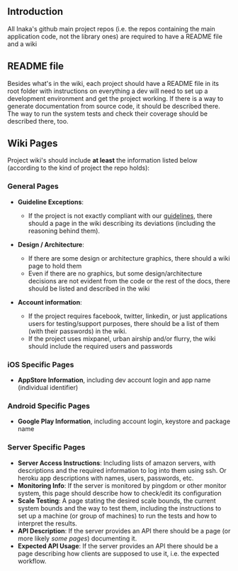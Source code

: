 ## Introduction
All Inaka's github main project repos (i.e. the repos containing the main
application code, not the library ones) are required to have a README file and a
wiki

## README file
Besides what's in the wiki, each project should have a README file in its root
folder with instructions on everything a dev will need to set up a development
environment and get the project working. If there is a way to generate
documentation from source code, it should be described there. The way to run the
system tests and check their coverage should be described there, too.

## Wiki Pages
Project wiki's should include **at least** the information listed below
(according to the kind of project the repo holds):

### General Pages
* **Guideline Exceptions**:
  - If the project is not exactly compliant with our [guidelines](README.md),
    there should a page in the wiki describing its deviations (including the
    reasoning behind them).

* **Design / Architecture**:
  - If there are some design or architecture graphics, there should a wiki page
    to hold them
  - Even if there are no graphics, but some design/architecture decisions are
    not evident from the code or the rest of the docs, there should be listed
    and described in the wiki

* **Account information**:
  - If the project requires facebook, twitter, linkedin, or just applications
    users for testing/support purposes, there should be a list of them (with
    their passwords) in the wiki.
  - If the project uses mixpanel, urban airship and/or flurry, the wiki should
    include the required users and passwords


### iOS Specific Pages
* **AppStore Information**, including dev account login and app name (individual
  identifier)


### Android Specific Pages
* **Google Play Information**, including account login, keystore and package
  name


### Server Specific Pages
* **Server Access Instructions**: Including lists of amazon servers, with
  descriptions and the required information to log into them using ssh.
  Or heroku app descriptions with names, users, passwords, etc.
* **Monitoring Info**: If the server is monitored by pingdom or other monitor
  system, this page should describe how to check/edit its configuration
* **Scale Testing**: A page stating the desired scale bounds, the current system
  bounds and the way to test them, including the instructions to set up a
  machine (or group of machines) to run the tests and how to interpret the
  results.
* **API Description**: If the server provides an API there should be a page
  (or more likely *some pages*) documenting it.
* **Expected API Usage**: If the server provides an API there should be a page
  describing how clients are supposed to use it, i.e. the expected workflow.
